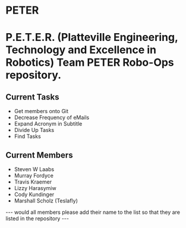 # PETER
P.E.T.E.R. (Platteville Engineering, Technology and Excellence in Robotics)
Team PETER Robo-Ops repository.
===============================

Current Tasks
-------------
* Get members onto Git
* Decrease Frequency of eMails
* Expand Acronym in Subtitle
* Divide Up Tasks
* Find Tasks

Current Members
---------------
* Steven W Laabs
* Murray Fordyce
* Travis Kraemer
* Lizzy Harasymiw
* Cody Kundinger
* Marshall Scholz (Teslafly)

--- would all members please add their name to the list so that they are listed in the repository ---
